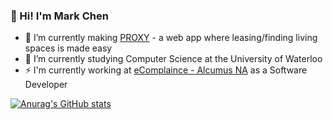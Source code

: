 ### 👋 Hi! I'm Mark Chen

- 🔭 I’m currently making [PROXY](https://github.com/proxy-app) - a web app where leasing/finding living spaces is made easy
- 🌱 I’m currently studying Computer Science at the University of Waterloo
- ⚡ I'm currently working at [eComplaince - Alcumus NA](https://ecompliance.com/) as a Software Developer

[![Anurag's GitHub stats](https://github-readme-stats.vercel.app/api?username=marko-polo-cheno&count_private=true&theme=blueberry)](https://github.com/anuraghazra/github-readme-stats)

